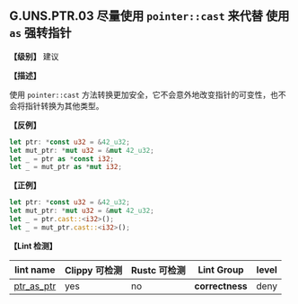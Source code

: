 ## G.UNS.PTR.03  尽量使用 `pointer::cast` 来代替 使用 `as` 强转指针

**【级别】** 建议

**【描述】**

使用 `pointer::cast` 方法转换更加安全，它不会意外地改变指针的可变性，也不会将指针转换为其他类型。

**【反例】**

```rust
let ptr: *const u32 = &42_u32;
let mut_ptr: *mut u32 = &mut 42_u32;
let _ = ptr as *const i32;
let _ = mut_ptr as *mut i32;
```

**【正例】**

```rust
let ptr: *const u32 = &42_u32;
let mut_ptr: *mut u32 = &mut 42_u32;
let _ = ptr.cast::<i32>();
let _ = mut_ptr.cast::<i32>();
```

**【Lint 检测】**

| lint name                                                    | Clippy 可检测 | Rustc 可检测 | Lint Group      | level |
| ------------------------------------------------------------ | ------------- | ------------ | --------------- | ----- |
| [ptr_as_ptr](https://rust-lang.github.io/rust-clippy/master/#ptr_as_ptr) | yes           | no           | **correctness** | deny  |
